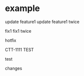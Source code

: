 # example

update feature1
update feature1 twice

fix1
fix1 twice

hotfix

CTT-1111 TEST

test

changes